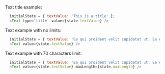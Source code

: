 Text title example:

```js
  initialState = { textValue: 'This is a title' };
  <Text type='title' value={state.textValue} />
```

Text example with no limits:

```js
  initialState = { textValue: 'Ea qui proident velit cupidatat ut. Ea dolor anim anim id voluptate voluptate incididunt aliqua eu labore.' };
  <Text value={state.textValue} />
```

Text example with 70 characters limit:

```js
  initialState = { textValue: 'Ea qui proident velit cupidatat ut. Ea dolor anim anim id voluptate voluptate incididunt aliqua eu labore.', maxLength: 70 };
  <Text value={state.textValue} maxLength={state.maxLength} />
```